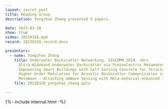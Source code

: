 ```yaml
---
layout: secret_post
title: Reading Group
description: Yongzhao Zhang presented 5 papers.

date: 2023-03-28
show: true
video: 20230328.mp4
record: 20230328_record.docx

presentors:
  - name: Yongzhao Zhang
    title: Underwater Backscatter Networking. SIGCOMM 2019. <br>
      Ultra-Wideband Underwater Backscatter via Piezoelectric Metamaterials. SIGCOMM 2020. <br>
      Empowering Smart Buildings with Self-Sensing Concrete for Structural Health Monitoring. SIGCOMM 2022. <br>
      Higher-Order Modulation for Acoustic Backscatter Communication in Metals. SIGCOMM 2022. <br>
      MetaWave - Attacking mmWave Sensing with Meta-material-enhanced Tags. NDSS 2023.
    file: 20230328_yongzhao_zhang.pptx

---
```


{%- include internal.html -%}
